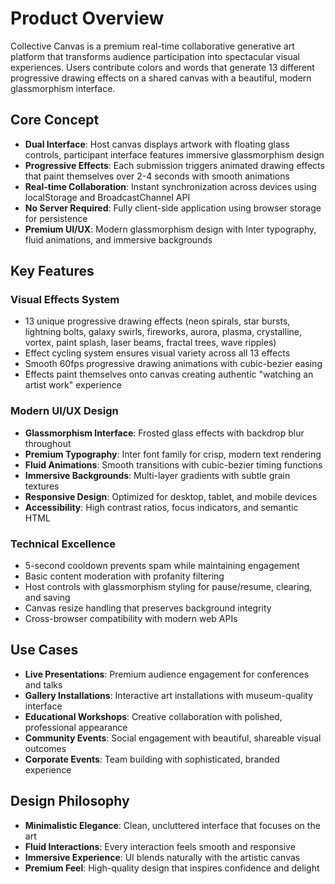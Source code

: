 # Product Overview

Collective Canvas is a premium real-time collaborative generative art platform that transforms audience participation into spectacular visual experiences. Users contribute colors and words that generate 13 different progressive drawing effects on a shared canvas with a beautiful, modern glassmorphism interface.

## Core Concept

- **Dual Interface**: Host canvas displays artwork with floating glass controls, participant interface features immersive glassmorphism design
- **Progressive Effects**: Each submission triggers animated drawing effects that paint themselves over 2-4 seconds with smooth animations
- **Real-time Collaboration**: Instant synchronization across devices using localStorage and BroadcastChannel API
- **No Server Required**: Fully client-side application using browser storage for persistence
- **Premium UI/UX**: Modern glassmorphism design with Inter typography, fluid animations, and immersive backgrounds

## Key Features

### Visual Effects System

- 13 unique progressive drawing effects (neon spirals, star bursts, lightning bolts, galaxy swirls, fireworks, aurora, plasma, crystalline, vortex, paint splash, laser beams, fractal trees, wave ripples)
- Effect cycling system ensures visual variety across all 13 effects
- Smooth 60fps progressive drawing animations with cubic-bezier easing
- Effects paint themselves onto canvas creating authentic "watching an artist work" experience

### Modern UI/UX Design

- **Glassmorphism Interface**: Frosted glass effects with backdrop blur throughout
- **Premium Typography**: Inter font family for crisp, modern text rendering
- **Fluid Animations**: Smooth transitions with cubic-bezier timing functions
- **Immersive Backgrounds**: Multi-layer gradients with subtle grain textures
- **Responsive Design**: Optimized for desktop, tablet, and mobile devices
- **Accessibility**: High contrast ratios, focus indicators, and semantic HTML

### Technical Excellence

- 5-second cooldown prevents spam while maintaining engagement
- Basic content moderation with profanity filtering
- Host controls with glassmorphism styling for pause/resume, clearing, and saving
- Canvas resize handling that preserves background integrity
- Cross-browser compatibility with modern web APIs

## Use Cases

- **Live Presentations**: Premium audience engagement for conferences and talks
- **Gallery Installations**: Interactive art installations with museum-quality interface
- **Educational Workshops**: Creative collaboration with polished, professional appearance
- **Community Events**: Social engagement with beautiful, shareable visual outcomes
- **Corporate Events**: Team building with sophisticated, branded experience

## Design Philosophy

- **Minimalistic Elegance**: Clean, uncluttered interface that focuses on the art
- **Fluid Interactions**: Every interaction feels smooth and responsive
- **Immersive Experience**: UI blends naturally with the artistic canvas
- **Premium Feel**: High-quality design that inspires confidence and delight
